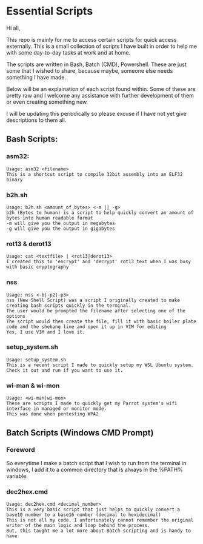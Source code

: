 # Essential Scripts
Hi all,

This repo is mainly for me to access certain scripts for quick access externally.
This is a small collection of scripts I have built in order to help me with some day-to-day tasks at work and at home.

The scripts are written in Bash, Batch (CMD), Powershell. These are just some that I wished to share, because maybe, someone else needs something I have made.

Below will be an explaination of each script found within. Some of these are pretty raw and I welcome any assistance with further development of them or even creating something new.

I will be updating this periodically so please excuse if I have not yet give descriptions to them all.

## Bash Scripts:

  ### asm32:
    Usage: asm32 <filename>
    This is a shortcut script to compile 32bit assembly into an ELF32 binary

  ### b2h.sh
    Usage: b2h.sh <amount_of_bytes> <-m || -g>
    b2h (Bytes to human) is a script to help quickly convert an amount of bytes into human readable format
    -m will give you the output in megabytes
    -g will give you the output in gigabytes

  ### rot13 & derot13
    Usage: cat <textfile> | <rot13|derot13>
    I created this to 'encrypt' and 'decrypt' rot13 text when I was busy with basic cryptography

  ### nss
    Usage: nss <-b|-p2|-p3>
    nss (New Shell Script) was a script I originally created to make creating bash scripts quickly in the terminal.
    The user would be prompted the filename after selecting one of the options
    The script would then create the file, fill it with basic boiler plate code and the shebang line and open it up in VIM for editing
    Yes, I use VIM and I love it.

  ### setup_system.sh
    Usage: setup_system.sh
    This is a recent script I made to quickly setup my WSL Ubuntu system.
    Check it out and run if you want to use it.

  ### wi-man & wi-mon
    Usage: <wi-man|wi-mon>
    These are scripts I made to quickly get my Parrot system's wifi interface in managed or monitor mode.
    This was done when pentesting WPA2

## Batch Scripts (Windows CMD Prompt)

  ### Foreword
  So everytime I make a batch script that I wish to run from the terminal in windows, I add it to a common directory that is always in the %PATH% variable.
  

  ### dec2hex.cmd
    Usage: dec2hex.cmd <decimal_number>
    This is a very basic script that just helps to quickly convert a base10 number to a base16 number (decimal to hexidecimal)
    This is not all my code, I unfortunately cannot remember the original writer of the main logic and loop behind the process.
    But, this taught me a lot more about Batch scripting and is handy to have

